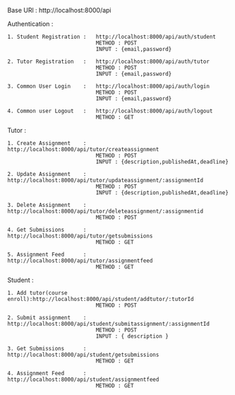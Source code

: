 Base URl : http://localhost:8000/api


Authentication :
	
	1. Student Registration : 	http://localhost:8000/api/auth/student
								METHOD : POST
								INPUT : {email,password}

	2. Tutor Registration 	: 	http://localhost:8000/api/auth/tutor
								METHOD : POST
								INPUT : {email,password}

	3. Common User Login 	:	http://localhost:8000/api/auth/login
								METHOD : POST
								INPUT : {email,password}

	4. Common user Logout	: 	http://localhost:8000/api/auth/logout
								METHOD : GET



Tutor :
	
	1. Create Assignment 	: 	http://localhost:8000/api/tutor/createassignment
								METHOD : POST
								INPUT : {description,publishedAt,deadline}

	2. Update Assignment 	: 	http://localhost:8000/api/tutor/updateassignment/:assignmentId
								METHOD : POST
								INPUT : {description,publishedAt,deadline}

	3. Delete Assignment 	: 	http://localhost:8000/api/tutor/deleteassignment/:assignmentid
								METHOD : POST

	4. Get Submissions 		: 	http://localhost:8000/api/tutor/getsubmissions
								METHOD : GET

	5. Assignment Feed		: 	http://localhost:8000/api/tutor/assignmentfeed
								METHOD : GET



Student :

	1. Add tutor(course enroll):http://localhost:8000/api/student/addtutor/:tutorId
								METHOD : POST

	2. Submit assignment 	: 	http://localhost:8000/api/student/submitassignment/:assignmentId
								METHOD : POST
								INPUT : { description }

	3. Get Submissions 		: 	http://localhost:8000/api/student/getsubmissions
								METHOD : GET

	4. Assignment Feed 		: 	http://localhost:8000/api/student/assignmentfeed
								METHOD : GET

